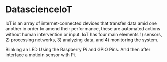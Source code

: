 # DatascienceIoT

IoT is an array of internet-connected devices that transfer data amid one another in order to amend their performance, these are automated actions without human intervention or input. IoT has four main elements 1) sensors, 2) processing networks, 3) analyzing data, and 4) monitoring the system.

Blinking an LED Using the Raspberry Pi and GPIO Pins. And then after interface a motioin sensor with Pi. 
